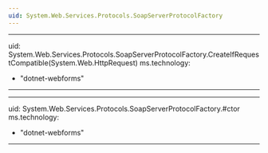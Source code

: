 ```yaml
---
uid: System.Web.Services.Protocols.SoapServerProtocolFactory
---
```


---
uid: System.Web.Services.Protocols.SoapServerProtocolFactory.CreateIfRequestCompatible(System.Web.HttpRequest)
ms.technology: 
  - "dotnet-webforms"
---

---
uid: System.Web.Services.Protocols.SoapServerProtocolFactory.#ctor
ms.technology: 
  - "dotnet-webforms"
---
